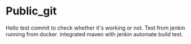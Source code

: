 # Public_git

Hello test commit to check whether it's working or not.
Test from jenkin running from docker.
integrated maven with jenkin automate build test.